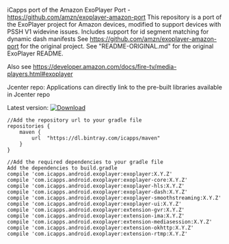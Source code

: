 iCapps port of the Amazon ExoPlayer Port - https://github.com/amzn/exoplayer-amazon-port
This repository is a port of the ExoPlayer project for Amazon devices, modified to support devices with PSSH V1 widevine issues.
Includes support for id segment matching for dynamic dash manifests
See https://github.com/amzn/exoplayer-amazon-port for the original project.
See "README-ORIGINAL.md" for the original ExoPlayer README.

Also see
https://developer.amazon.com/docs/fire-tv/media-players.html#exoplayer


Jcenter repo:
Applications can directly link to the pre-built libraries available in Jcenter repo

Latest version: [ ![Download](https://api.bintray.com/packages/icapps/maven/exoplayer/images/download.svg) ](https://bintray.com/icapps/maven/exoplayer/_latestVersion)
```
//Add the repository url to your gradle file
repositories {
    maven {
        url  "https://dl.bintray.com/icapps/maven" 
    }
}

//Add the required dependencies to your gradle file
Add the dependencies to build.gradle
compile 'com.icapps.android.exoplayer:exoplayer:X.Y.Z'
compile 'com.icapps.android.exoplayer:exoplayer-core:X.Y.Z'
compile 'com.icapps.android.exoplayer:exoplayer-hls:X.Y.Z'
compile 'com.icapps.android.exoplayer:exoplayer-dash:X.Y.Z'
compile 'com.icapps.android.exoplayer:exoplayer-smoothstreaming:X.Y.Z'
compile 'com.icapps.android.exoplayer:exoplayer-ui:X.Y.Z'
compile 'com.icapps.android.exoplayer:extension-gvr:X.Y.Z'
compile 'com.icapps.android.exoplayer:extension-ima:X.Y.Z'
compile 'com.icapps.android.exoplayer:extension-mediasession:X.Y.Z'
compile 'com.icapps.android.exoplayer:extension-okhttp:X.Y.Z'
compile 'com.icapps.android.exoplayer:extension-rtmp:X.Y.Z'

```
